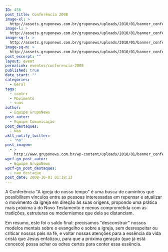 ```yaml
---
ID: 456
post_title: Conferência 2008
image-xl: >
  http://assets.gruponews.com.br/gruponews/uploads/2010/01/banner_conferencia2008.jpg
image-l: >
  http://assets.gruponews.com.br/gruponews/uploads/2010/01/banner_conferencia2008.jpg
image-sq-l: >
  http://assets.gruponews.com.br/gruponews/uploads/2010/01/banner_conferencia2008.jpg
image-sq-m: >
  http://assets.gruponews.com.br/gruponews/uploads/2010/01/banner_conferencia2008-720x307.jpg
post_excerpt: ""
layout: event
permalink: eventos/conferencia-2008
published: true
date_start: ""
categories:
  - Geral
tags:
  - conter
  - Movimento
  - suas
author:
  - Equipe GrupoNews
post_autor:
  - Equipe Comunicação
post_destaques:
  - Nao
aktt_notify_twitter:
  - 'no'
post_imagem:
  - >
    http://www.gruponews.com.br/wp-content/uploads/2010/01/banner_conferencia2008.jpg
wpcf-gn_post_autor:
  - Equipe GrupoNews
wpcf-gn_post_destaques:
  - nao_destaque
post_date: 2008-10-01 01:18:13
---
```

A Conferência "A igreja do nosso tempo" é uma busca de caminhos que possibilitem vínculos entre as pessoas interessadas em repensar e atualizar o movimento da igreja em direção às suas origens, propondo uma prática mais próxima à do Novo Testamento e menos comprometida com as tradições, estruturas ou modernismos que dela se distanciam.

Em resumo, este foi o saldo final: precisamos "desconstruir" nossos modelos mentais sobre o evangelho e sobre a igreja, sem desrespeitar ou criticar nossos pais na fé, e voltar nossas atenções para a essência da vida cristã que Jesus enfatizou, para que a próxima geração (que já está conosco) possa achar os odres certos para conter essa essência.